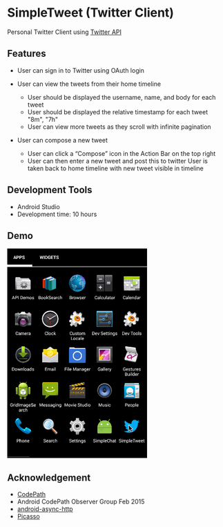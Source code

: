 # SimpleTweet (Twitter Client)
Personal Twitter Client using [Twitter API](https://dev.twitter.com/)

## Features
- User can sign in to Twitter using OAuth login

- User can view the tweets from their home timeline
	- User should be displayed the username, name, and body for each tweet
	- User should be displayed the relative timestamp for each tweet "8m", "7h"
	- User can view more tweets as they scroll with infinite pagination

- User can compose a new tweet
	- User can click a “Compose” icon in the Action Bar on the top right
	- User can then enter a new tweet and post this to twitter
User is taken back to home timeline with new tweet visible in timeline

## Development Tools
- Android Studio
- Development time: 10 hours

## Demo

![image](screenshot.gif)

## Acknowledgement
- [CodePath](http://codepath.com)
- Android CodePath Observer Group Feb 2015
- [android-async-http](http://loopj.com/android-async-http/)
- [Picasso](http://square.github.io/picasso/)